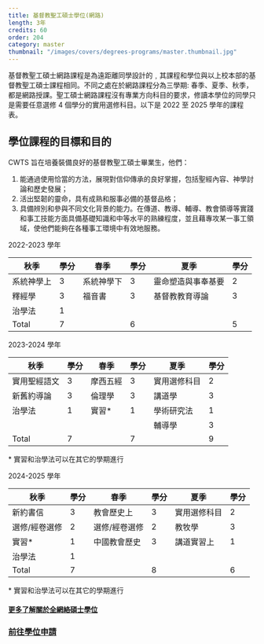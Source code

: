 ```yaml
---
title: 基督教聖工碩士學位(網路)
length: 3年
credits: 60
order: 204
category: master
thumbnail: "/images/covers/degrees-programs/master.thumbnail.jpg"
---
```


基督教聖工碩士網路課程是為遠距離同學設計的﹐其課程和學位與以上校本部的基督教聖工碩士課程相同。不同之處在於網路課程分為三學期: 春季、夏季、秋季，都是網路授課。聖工碩士網路課程沒有專業方向科目的要求，修讀本學位的同學只是需要任意選修 4 個學分的實用選修科目。以下是 2022 至 2025 學年的課程表。

## 學位課程的目標和目的

CWTS 旨在培養裝備良好的基督教聖工碩士畢業生，他們：

1. 能通過使用恰當的方法，展現對信仰傳承的良好掌握，包括聖經內容、神學討論和歷史發展；
2. 活出堅韌的靈命，具有成熟和服事必備的基督品格；
3. 具備辨別和參與不同文化背景的能力。在傳道、教導、輔導、教會領導等實踐和事工技能方面具備基礎知識和中等水平的熟練程度，並且藉專攻某一事工領域，使他們能夠在各種事工環境中有效地服務。

2022-2023 學年

| 秋季       | 學分 | 春季       | 學分 | 夏季                | 學分 |
| ---------- | ---- | ---------- | ---- | ------------------ | ---- |
| 系統神學上 | 3    | 系統神學下 | 3    | 靈命塑造與事奉基要 | 2    |
| 釋經學     | 3    | 福音書     | 3    | 基督教教育導論     | 3    |
| 治學法     | 1    |            |      |                    |      |
| Total      | 7    |            | 6    |                    | 5    |

2023-2024 學年

| 秋季         | 學分 | 春季     | 學分 | 夏季          | 學分 |
| ------------ | ---- | -------- | ---- | ------------ | ---- |
| 實用聖經語文 | 3    | 摩西五經 | 3    | 實用選修科目 | 2    |
| 新舊約導論   | 3    | 倫理學   | 3    | 講道學       | 3    |
| 治學法       | 1    | 實習\*   | 1    | 學術研究法   | 1    |
|              |      |          |      | 輔導學       | 3    |
| Total        | 7    |          | 7    |              | 9    |

\* 實習和治學法可以在其它的學期進行

2024-2025 學年

| 秋季          | 學分 | 春季          | 學分 | 夏季          | 學分 |
| ------------- | ---- | ------------- | ---- | ------------ | ---- |
| 新約書信      | 3    | 教會歷史上    | 3    | 實用選修科目 | 2    |
| 選修/經卷選修 | 2    | 選修/經卷選修 | 2    | 教牧學       | 3    |
| 實習\*        | 1    | 中國教會歷史  | 3    | 講道實習上   | 1    |
| 治學法        | 1    |               |      |              |      |
| Total         | 7    |               | 8    |              | 6    |

\* 實習和治學法可以在其它的學期進行

#### [更多了解關於全網絡碩士學位](/zh/academic/online-program/)
### [前往學位申請](/zh/admissions/application-procedure/master/)